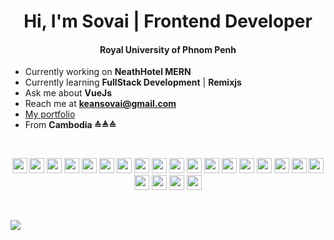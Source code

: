 <h1 align="center">Hi, I'm Sovai | Frontend Developer </h1>
<h4 align="center">Royal University of Phnom Penh</h4>

- Currently working on **NeathHotel MERN**
- Currently learning **FullStack Development** | **Remixjs**
- Ask me about **VueJs**
- Reach me at [**keansovai@gmail.com**](mailto:keansovai@gmail.com)
- [My portfolio](https://sovai.dev)
- From **Cambodia ≙≜≙**

&nbsp;
<p align="center"> 
    <img src="https://cdn.jsdelivr.net/gh/devicons/devicon@latest/icons/vuejs/vuejs-original.svg" width="24" height="24"/>
    <img src="https://cdn.jsdelivr.net/gh/devicons/devicon@latest/icons/nuxtjs/nuxtjs-original.svg" width="24" height="24"/>    
    <img src="https://cdn.jsdelivr.net/gh/devicons/devicon@latest/icons/react/react-original.svg" width="24" height="24"/>
    <img src="https://cdn.jsdelivr.net/gh/devicons/devicon@latest/icons/nextjs/nextjs-original.svg" width="24" height="24"/>
    <img src="https://cdn.jsdelivr.net/gh/devicons/devicon@latest/icons/angular/angular-plain.svg" width="24" height="24"/>
    <img src="https://cdn.jsdelivr.net/gh/devicons/devicon@latest/icons/nodejs/nodejs-original.svg" width="24" height="24" />
    <img src="https://cdn.jsdelivr.net/gh/devicons/devicon@latest/icons/postman/postman-original.svg" width="24" height="24" />
    <img src="https://cdn.jsdelivr.net/gh/devicons/devicon@latest/icons/pnpm/pnpm-original.svg" width="24" height="24" />
    <img src="https://cdn.jsdelivr.net/gh/devicons/devicon@latest/icons/npm/npm-original-wordmark.svg" width="24" height="24" />
    <img src="https://cdn.jsdelivr.net/gh/devicons/devicon@latest/icons/vitejs/vitejs-original.svg" width="24" height="24" />
    <img src="https://cdn.jsdelivr.net/gh/devicons/devicon@latest/icons/playwright/playwright-original.svg" width="24" height="24"/>
    <img src="https://cdn.jsdelivr.net/gh/devicons/devicon@latest/icons/figma/figma-original.svg" width="24" height="24" />
    <img src="https://cdn.jsdelivr.net/gh/devicons/devicon@latest/icons/xd/xd-original.svg" width="24" height="24" />
    <img src="https://cdn.jsdelivr.net/gh/devicons/devicon@latest/icons/tailwindcss/tailwindcss-original.svg" width="24" height="24" />
    <img src="https://cdn.jsdelivr.net/gh/devicons/devicon@latest/icons/mongodb/mongodb-original-wordmark.svg" width="24" height="24" />
    <img src="https://cdn.jsdelivr.net/gh/devicons/devicon@latest/icons/amazonwebservices/amazonwebservices-original-wordmark.svg" width="24" height="24" />
    <img src="https://cdn.jsdelivr.net/gh/devicons/devicon@latest/icons/digitalocean/digitalocean-original.svg" width="24" height="24" />
    <img src="https://cdn.jsdelivr.net/gh/devicons/devicon@latest/icons/sentry/sentry-original.svg" width="24" height="24" />
    <img src="https://cdn.jsdelivr.net/gh/devicons/devicon@latest/icons/ionic/ionic-original.svg" width="24" height="24" />
    <img src="https://cdn.jsdelivr.net/gh/devicons/devicon@latest/icons/swiper/swiper-original.svg" width="24" height="24" />
    <img src="https://cdn.jsdelivr.net/gh/devicons/devicon@latest/icons/notion/notion-original.svg" width="24" height="24" />
    <img src="https://cdn.jsdelivr.net/gh/devicons/devicon@latest/icons/markdown/markdown-original.svg" width="24" height="24" />
</p>


&nbsp;

![](https://komarev.com/ghpvc/?username=sovai)
